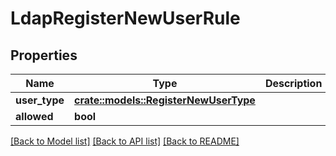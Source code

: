 # LdapRegisterNewUserRule

## Properties

Name | Type | Description | Notes
------------ | ------------- | ------------- | -------------
**user_type** | [**crate::models::RegisterNewUserType**](RegisterNewUserType.md) |  | 
**allowed** | **bool** |  | 

[[Back to Model list]](../README.md#documentation-for-models) [[Back to API list]](../README.md#documentation-for-api-endpoints) [[Back to README]](../README.md)


